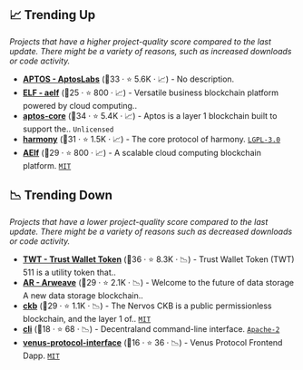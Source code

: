 ## 📈 Trending Up

_Projects that have a higher project-quality score compared to the last update. There might be a variety of reasons, such as increased downloads or code activity._

- <b><a href="https://github.com/aptos-labs">APTOS - AptosLabs</a></b> (🥇33 ·  ⭐ 5.6K · 📈) - No description.
- <b><a href="https://github.com/aelfProject">ELF - aelf</a></b> (🥈25 ·  ⭐ 800 · 📈) - Versatile business blockchain platform powered by cloud computing.. <code><img src="https://git.io/J9cO9" style="display:inline;" width="13" height="13"></code>
- <b><a href="https://github.com/aptos-labs/aptos-core">aptos-core</a></b> (🥇34 ·  ⭐ 5.4K · 📈) - Aptos is a layer 1 blockchain built to support the.. <code>Unlicensed</code>
- <b><a href="https://github.com/harmony-one/harmony">harmony</a></b> (🥇31 ·  ⭐ 1.5K · 📈) - The core protocol of harmony. <code><a href="http://bit.ly/37RvQcA">LGPL-3.0</a></code>
- <b><a href="https://github.com/AElfProject/AElf">AElf</a></b> (🥇29 ·  ⭐ 800 · 📈) - A scalable cloud computing blockchain platform. <code><a href="http://bit.ly/34MBwT8">MIT</a></code>

## 📉 Trending Down

_Projects that have a lower project-quality score compared to the last update. There might be a variety of reasons such as decreased downloads or code activity._

- <b><a href="https://github.com/trustwallet">TWT - Trust Wallet Token</a></b> (🥇36 ·  ⭐ 8.3K · 📉) - Trust Wallet Token (TWT) 511 is a utility token that.. <code><img src="https://git.io/J9cOd" style="display:inline;" width="13" height="13"></code>
- <b><a href="https://github.com/ArweaveTeam">AR - Arweave</a></b> (🥈29 ·  ⭐ 2.1K · 📉) - Welcome to the future of data storage A new data storage blockchain..
- <b><a href="https://github.com/nervosnetwork/ckb">ckb</a></b> (🥇29 ·  ⭐ 1.1K · 📉) - The Nervos CKB is a public permissionless blockchain, and the layer 1 of.. <code><a href="http://bit.ly/34MBwT8">MIT</a></code>
- <b><a href="https://github.com/decentraland/cli">cli</a></b> (🥈18 ·  ⭐ 68 · 📉) - Decentraland command-line interface. <code><a href="http://bit.ly/3nYMfla">Apache-2</a></code>
- <b><a href="https://github.com/VenusProtocol/venus-protocol-interface">venus-protocol-interface</a></b> (🥈16 ·  ⭐ 36 · 📉) - Venus Protocol Frontend Dapp. <code><a href="http://bit.ly/34MBwT8">MIT</a></code>

